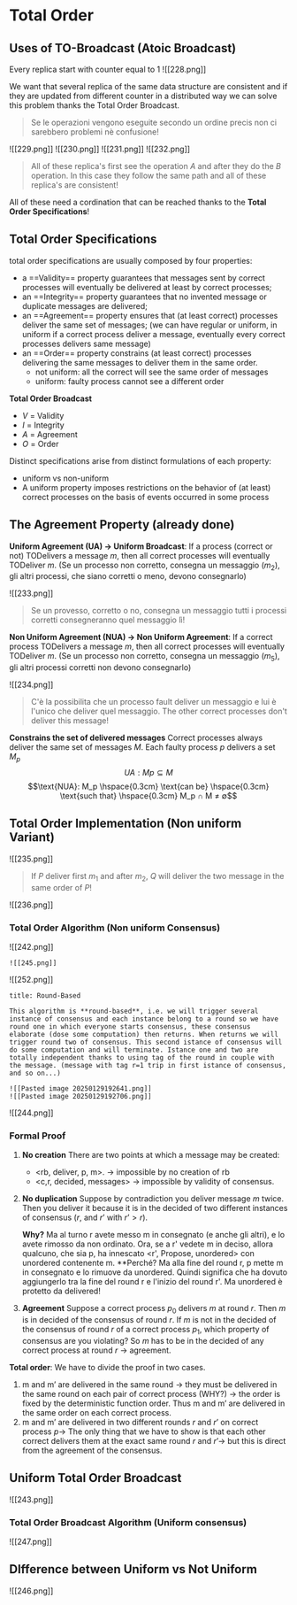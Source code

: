 # Total Order

## Uses of TO-Broadcast (Atoic Broadcast)
Every replica start with counter equal to 1
![[228.png]]

We want that several replica of the same data structure are consistent and if they are updated from different counter in a distributed way we can solve this problem thanks the Total Order Broadcast.

>Se le operazioni vengono eseguite secondo un ordine precis non ci sarebbero problemi nè confusione!

![[229.png]]
![[230.png]]
![[231.png]]
![[232.png]]

>All of these replica's first see the operation $A$ and after they do the $B$ operation. In this case they follow the same path and all of these replica's are consistent!

All of these need a cordination that can be reached thanks to the **Total Order Specifications**!

## Total Order Specifications
total order specifications are usually composed by four properties:
- a ==Validity== property guarantees that messages sent by correct processes will eventually be delivered at least by correct processes;
- an ==Integrity== property guarantees that no invented message or duplicate messages are delivered;
- an ==Agreement== property ensures that (at least correct) processes deliver the same set of messages; (we can have regular or uniform, in uniform if a correct process deliver a message, eventually every correct processes delivers same message)
- an ==Order== property constrains (at least correct) processes delivering the same messages to deliver them in the same order.
	- not uniform: all the correct will see the same order of messages
	- uniform: faulty process cannot see a different order

**Total Order Broadcast**
- $V$ = Validity
- $I$ = Integrity
- $A$ = Agreement
- $O$ = Order

Distinct specifications arise from distinct formulations of each property:
- uniform vs non-uniform
- A uniform property imposes restrictions on the behavior of (at least) correct
processes on the basis of events occurred in some process

## The Agreement Property (already done)
**Uniform Agreement (UA) $\to$ Uniform Broadcast**: If a process (correct or not) TODelivers a message $m$, then all correct processes will eventually TODeliver $m$. (Se un processo non corretto, consegna un messaggio ($m_2$), gli altri processi, che siano corretti o meno, devono consegnarlo)

![[233.png]]

>Se un provesso, corretto o no, consegna un messaggio tutti i processi corretti consegneranno quel messaggio lì!

**Non Uniform Agreement (NUA) $\to$ Non Uniform Agreement**: If a correct process TODelivers a message $m$, then all correct processes will eventually TODeliver $m$. (Se un processo non corretto, consegna un messaggio ($m_5$), gli altri processi corretti non devono consegnarlo)

![[234.png]]

>C'è la possibilita che un processo fault deliver un messaggio e lui è l'unico che deliver quel messaggio. The other correct processes don't deliver this message!

**Constrains the set of delivered messages**
Correct processes always deliver the same set of messages $M$. Each faulty process $p$ delivers a set $M_p$
$$UA: Mp ⊆ M$$
$$\text{NUA}: M_p \hspace{0.3cm} \text{can be} \hspace{0.3cm} \text{such that} \hspace{0.3cm} M_p ∩ M ≠ ∅$$
## Total Order Implementation (Non uniform Variant)
![[235.png]]

>If $P$ deliver first $m_1$ and after $m_2$, $Q$ will deliver the two message in the same order of $P$!

![[236.png]]

### Total Order Algorithm (Non uniform Consensus)
![[242.png]]

```ad-info
![[245.png]]

```


![[252.png]]

```ad-success
title: Round-Based

This algorithm is **round-based**, i.e. we will trigger several instance of consensus and each instance belong to a round so we have round one in which everyone starts consensus, these consensus elaborate (dose some computation) then returns. When returns we will trigger round two of consensus. This second istance of consensus will do some computation and will terminate. Istance one and two are totally independent thanks to using tag of the round in couple with the message. (message with tag r=1 trip in first istance of consensus, and so on...)
```

```ad-example
![[Pasted image 20250129192641.png]]
![[Pasted image 20250129192706.png]]

```

![[244.png]]

### Formal Proof
1. **No creation**
	There are two points at which a message may be created:
	- <rb, deliver, p, m>. -> impossible by no creation of rb
	- <c,r, decided, messages> -> impossible by validity of consensus.

2. **No duplication**
	Suppose by contradiction you deliver message $m$ twice.
	Then you deliver it because it is in the decided of two different instances of
	consensus ($r$, and $r’$ with $r’ > r$).

	**Why?**
	Ma al turno r avete messo m in consegnato (e anche gli altri), e lo avete rimosso da non ordinato. Ora, se a r' vedete m in deciso, allora qualcuno, che sia p, ha innescato <r', Propose, unordered> con unordered contenente m. **Perché?
	Ma alla fine del round r, p mette m in consegnato e lo rimuove da unordered. Quindi significa che ha dovuto aggiungerlo tra la fine del round r e l'inizio del round r'. Ma unordered è protetto da delivered!

3. **Agreement**
	Suppose a correct process $p_0$ delivers $m$ at round $r$. Then $m$ is in decided of the consensus of round $r$. 
	If $m$ is not in the decided of the consensus of round $r$ of a correct process
	$p_1$, which property of consensus are you violating?
	So $m$ has to be in the decided of any correct process at round $r$ $\to$ agreement.


**Total order**: We have to divide the proof in two cases.
1) m and m’ are delivered in the same round $\to$ they must be delivered in the same round on each pair of correct process (WHY?) $\to$ the order is fixed by the deterministic function order. Thus m and m’ are delivered in the same order on each correct process.
1) m and m’ are delivered in two different rounds $r$ and $r’$ on correct process $p \to$ The only thing that we have to show is that each other correct delivers them at the exact same round $r$ and $r’ \to$ but this is direct from the agreement of the consensus.


## Uniform Total Order Broadcast
![[243.png]]

### Total Order Broadcast Algorithm (Uniform consensus)
![[247.png]]

## DIfference between Uniform vs Not Uniform
![[246.png]]
